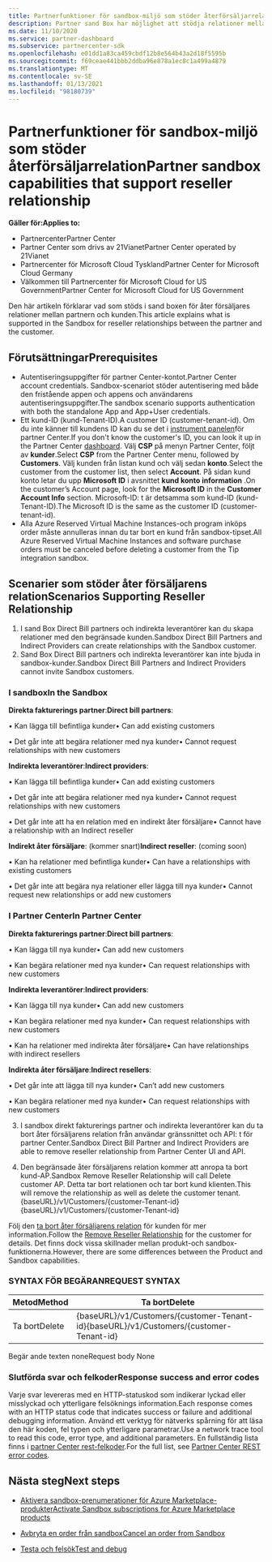 ```yaml
---
title: Partnerfunktioner för sandbox-miljö som stöder återförsäljarrelation
description: Partner sand Box har möjlighet att stödja relationer mellan partnern och kunden
ms.date: 11/10/2020
ms.service: partner-dashboard
ms.subservice: partnercenter-sdk
ms.openlocfilehash: e01dd1a83ca459cbdf12b8e564b43a2d18f5595b
ms.sourcegitcommit: f69ceae441bbb2ddba96e878a1ec8c1a499a4879
ms.translationtype: MT
ms.contentlocale: sv-SE
ms.lasthandoff: 01/13/2021
ms.locfileid: "98180739"
---
```

# <a name="partner-sandbox-capabilities-that-support-reseller-relationship"></a><span data-ttu-id="abd01-103">Partnerfunktioner för sandbox-miljö som stöder återförsäljarrelation</span><span class="sxs-lookup"><span data-stu-id="abd01-103">Partner sandbox capabilities that support reseller relationship</span></span>

<span data-ttu-id="abd01-104">**Gäller för:**</span><span class="sxs-lookup"><span data-stu-id="abd01-104">**Applies to:**</span></span>

- <span data-ttu-id="abd01-105">Partnercenter</span><span class="sxs-lookup"><span data-stu-id="abd01-105">Partner Center</span></span>
- <span data-ttu-id="abd01-106">Partner Center som drivs av 21Vianet</span><span class="sxs-lookup"><span data-stu-id="abd01-106">Partner Center operated by 21Vianet</span></span>
- <span data-ttu-id="abd01-107">Partnercenter för Microsoft Cloud Tyskland</span><span class="sxs-lookup"><span data-stu-id="abd01-107">Partner Center for Microsoft Cloud Germany</span></span>
- <span data-ttu-id="abd01-108">Välkommen till Partnercenter för Microsoft Cloud for US Government</span><span class="sxs-lookup"><span data-stu-id="abd01-108">Partner Center for Microsoft Cloud for US Government</span></span>

<span data-ttu-id="abd01-109">Den här artikeln förklarar vad som stöds i sand boxen för åter försäljares relationer mellan partnern och kunden.</span><span class="sxs-lookup"><span data-stu-id="abd01-109">This article explains what is supported in the Sandbox for reseller relationships between the partner and the customer.</span></span> 

## <a name="prerequisites"></a><span data-ttu-id="abd01-110">Förutsättningar</span><span class="sxs-lookup"><span data-stu-id="abd01-110">Prerequisites</span></span>

- <span data-ttu-id="abd01-111">Autentiseringsuppgifter för partner Center-kontot.</span><span class="sxs-lookup"><span data-stu-id="abd01-111">Partner Center account credentials.</span></span> <span data-ttu-id="abd01-112">Sandbox-scenariot stöder autentisering med både den fristående appen och appens och användarens autentiseringsuppgifter.</span><span class="sxs-lookup"><span data-stu-id="abd01-112">The sandbox scenario supports authentication with both the standalone App and App+User credentials.</span></span>
- <span data-ttu-id="abd01-113">Ett kund-ID (kund-Tenant-ID).</span><span class="sxs-lookup"><span data-stu-id="abd01-113">A customer ID (customer-tenant-id).</span></span> <span data-ttu-id="abd01-114">Om du inte känner till kundens ID kan du se det i [instrument panelen](https://partner.microsoft.com/dashboard/home)för partner Center.</span><span class="sxs-lookup"><span data-stu-id="abd01-114">If you don't know the customer's ID, you can look it up in the Partner Center [dashboard](https://partner.microsoft.com/dashboard/home).</span></span> <span data-ttu-id="abd01-115">Välj **CSP** på menyn Partner Center, följt av **kunder**.</span><span class="sxs-lookup"><span data-stu-id="abd01-115">Select **CSP** from the Partner Center menu, followed by **Customers**.</span></span> <span data-ttu-id="abd01-116">Välj kunden från listan kund och välj sedan **konto**.</span><span class="sxs-lookup"><span data-stu-id="abd01-116">Select the customer from the customer list, then select **Account**.</span></span> <span data-ttu-id="abd01-117">På sidan kund konto letar du upp **Microsoft ID** i avsnittet **kund konto information** .</span><span class="sxs-lookup"><span data-stu-id="abd01-117">On the customer’s Account page, look for the **Microsoft ID** in the **Customer Account Info** section.</span></span> <span data-ttu-id="abd01-118">Microsoft-ID: t är detsamma som kund-ID (kund-Tenant-ID).</span><span class="sxs-lookup"><span data-stu-id="abd01-118">The Microsoft ID is the same as the customer ID (customer-tenant-id).</span></span>
- <span data-ttu-id="abd01-119">Alla Azure Reserved Virtual Machine Instances-och program inköps order måste annulleras innan du tar bort en kund från sandbox-tipset.</span><span class="sxs-lookup"><span data-stu-id="abd01-119">All Azure Reserved Virtual Machine Instances and software purchase orders must be canceled before deleting a customer from the Tip integration sandbox.</span></span>

## <a name="scenarios-supporting-reseller-relationship"></a><span data-ttu-id="abd01-120">Scenarier som stöder åter försäljarens relation</span><span class="sxs-lookup"><span data-stu-id="abd01-120">Scenarios Supporting Reseller Relationship</span></span>

1.  <span data-ttu-id="abd01-121">I sand Box Direct Bill partners och indirekta leverantörer kan du skapa relationer med den begränsade kunden.</span><span class="sxs-lookup"><span data-stu-id="abd01-121">Sandbox Direct Bill Partners and Indirect Providers can create relationships with the Sandbox customer.</span></span> 
2.  <span data-ttu-id="abd01-122">Sand Box Direct Bill partners och indirekta leverantörer kan inte bjuda in sandbox-kunder.</span><span class="sxs-lookup"><span data-stu-id="abd01-122">Sandbox Direct Bill Partners and Indirect Providers cannot invite Sandbox customers.</span></span>



### <a name="in-the-sandbox"></a><span data-ttu-id="abd01-123">I sandbox</span><span class="sxs-lookup"><span data-stu-id="abd01-123">In the Sandbox</span></span>

<span data-ttu-id="abd01-124">**Direkta fakturerings partner**:</span><span class="sxs-lookup"><span data-stu-id="abd01-124">**Direct bill partners**:</span></span>

<span data-ttu-id="abd01-125">• Kan lägga till befintliga kunder</span><span class="sxs-lookup"><span data-stu-id="abd01-125">•   Can add existing customers</span></span>

<span data-ttu-id="abd01-126">• Det går inte att begära relationer med nya kunder</span><span class="sxs-lookup"><span data-stu-id="abd01-126">•   Cannot request relationships with new customers</span></span>

<span data-ttu-id="abd01-127">**Indirekta leverantörer**:</span><span class="sxs-lookup"><span data-stu-id="abd01-127">**Indirect providers**:</span></span>

<span data-ttu-id="abd01-128">• Kan lägga till befintliga kunder</span><span class="sxs-lookup"><span data-stu-id="abd01-128">•   Can add existing customers</span></span>

<span data-ttu-id="abd01-129">• Det går inte att begära relationer med nya kunder</span><span class="sxs-lookup"><span data-stu-id="abd01-129">•   Cannot request relationships with new customers</span></span>

<span data-ttu-id="abd01-130">• Det går inte att ha en relation med en indirekt åter försäljare</span><span class="sxs-lookup"><span data-stu-id="abd01-130">•   Cannot have a relationship with an Indirect reseller</span></span>

<span data-ttu-id="abd01-131">**Indirekt åter försäljare**: (kommer snart)</span><span class="sxs-lookup"><span data-stu-id="abd01-131">**Indirect reseller**: (coming soon)</span></span>

<span data-ttu-id="abd01-132">• Kan ha relationer med befintliga kunder</span><span class="sxs-lookup"><span data-stu-id="abd01-132">•   Can have a relationships with existing customers</span></span>

<span data-ttu-id="abd01-133">• Det går inte att begära nya relationer eller lägga till nya kunder</span><span class="sxs-lookup"><span data-stu-id="abd01-133">•   Cannot request new relationships or add new customers</span></span>

### <a name="in-partner-center"></a><span data-ttu-id="abd01-134">I Partner Center</span><span class="sxs-lookup"><span data-stu-id="abd01-134">In Partner Center</span></span>

<span data-ttu-id="abd01-135">**Direkta fakturerings partner**:</span><span class="sxs-lookup"><span data-stu-id="abd01-135">**Direct bill partners**:</span></span>

<span data-ttu-id="abd01-136">• Kan lägga till nya kunder</span><span class="sxs-lookup"><span data-stu-id="abd01-136">•   Can add new customers</span></span>

<span data-ttu-id="abd01-137">• Kan begära relationer med nya kunder</span><span class="sxs-lookup"><span data-stu-id="abd01-137">•   Can request relationships with new customers</span></span>

<span data-ttu-id="abd01-138">**Indirekta leverantörer**:</span><span class="sxs-lookup"><span data-stu-id="abd01-138">**Indirect providers**:</span></span>

<span data-ttu-id="abd01-139">• Kan lägga till nya kunder</span><span class="sxs-lookup"><span data-stu-id="abd01-139">•   Can add new customers</span></span>

<span data-ttu-id="abd01-140">• Kan begära relationer med nya kunder</span><span class="sxs-lookup"><span data-stu-id="abd01-140">•   Can request relationships with new customers</span></span>

<span data-ttu-id="abd01-141">• Kan ha relationer med indirekta åter försäljare</span><span class="sxs-lookup"><span data-stu-id="abd01-141">•   Can have relationships with indirect resellers</span></span>

<span data-ttu-id="abd01-142">**Indirekta åter försäljare**:</span><span class="sxs-lookup"><span data-stu-id="abd01-142">**Indirect resellers**:</span></span>

<span data-ttu-id="abd01-143">• Det går inte att lägga till nya kunder</span><span class="sxs-lookup"><span data-stu-id="abd01-143">•   Can’t add new customers</span></span>

<span data-ttu-id="abd01-144">• Kan begära relationer med nya kunder</span><span class="sxs-lookup"><span data-stu-id="abd01-144">•   Can request relationships with new customers</span></span>

3. <span data-ttu-id="abd01-145">I sandbox direkt fakturerings partner och indirekta leverantörer kan du ta bort åter försäljarens relation från användar gränssnittet och API: t för partner Center.</span><span class="sxs-lookup"><span data-stu-id="abd01-145">Sandbox Direct Bill Partner and Indirect Providers are able to remove reseller relationship from Partner Center UI and API.</span></span>

4. <span data-ttu-id="abd01-146">Den begränsade åter försäljarens relation kommer att anropa ta bort kund-AP.</span><span class="sxs-lookup"><span data-stu-id="abd01-146">Sandbox Remove Reseller Relationship will call Delete customer AP.</span></span> <span data-ttu-id="abd01-147">Detta tar bort relationen och tar bort kund klienten.</span><span class="sxs-lookup"><span data-stu-id="abd01-147">This will remove the relationship as well as delete the customer tenant.</span></span> <span data-ttu-id="abd01-148">{baseURL}/v1/Customers/{customer-Tenant-id}</span><span class="sxs-lookup"><span data-stu-id="abd01-148">{baseURL}/v1/Customers/{customer-Tenant-id}</span></span>

<span data-ttu-id="abd01-149">Följ den [ta bort åter försäljarens relation](remove-a-reseller-relationship-with-a-customer.md) för kunden för mer information.</span><span class="sxs-lookup"><span data-stu-id="abd01-149">Follow the [Remove Reseller Relationship](remove-a-reseller-relationship-with-a-customer.md) for the customer for details.</span></span> <span data-ttu-id="abd01-150">Det finns dock vissa skillnader mellan produkt-och sandbox-funktionerna.</span><span class="sxs-lookup"><span data-stu-id="abd01-150">However, there are some differences between the Product and Sandbox capabilities.</span></span>

### <a name="request-syntax"></a><span data-ttu-id="abd01-151">SYNTAX FÖR BEGÄRAN</span><span class="sxs-lookup"><span data-stu-id="abd01-151">REQUEST SYNTAX</span></span>

|<span data-ttu-id="abd01-152">**Metod**</span><span class="sxs-lookup"><span data-stu-id="abd01-152">**Method**</span></span>|<span data-ttu-id="abd01-153">**Ta bort**</span><span class="sxs-lookup"><span data-stu-id="abd01-153">**Delete**</span></span>|
|-------------|------------|
|<span data-ttu-id="abd01-154">Ta bort</span><span class="sxs-lookup"><span data-stu-id="abd01-154">Delete</span></span>|<span data-ttu-id="abd01-155">{baseURL}/v1/Customers/{customer-Tenant-id}</span><span class="sxs-lookup"><span data-stu-id="abd01-155">{baseURL}/v1/Customers/{customer-Tenant-id}</span></span> |

<span data-ttu-id="abd01-156">Begär ande texten none</span><span class="sxs-lookup"><span data-stu-id="abd01-156">Request body None</span></span>

### <a name="response-success-and-error-codes"></a><span data-ttu-id="abd01-157">Slutförda svar och felkoder</span><span class="sxs-lookup"><span data-stu-id="abd01-157">Response success and error codes</span></span>

<span data-ttu-id="abd01-158">Varje svar levereras med en HTTP-statuskod som indikerar lyckad eller misslyckad och ytterligare felsöknings information.</span><span class="sxs-lookup"><span data-stu-id="abd01-158">Each response comes with an HTTP status code that indicates success or failure and additional debugging information.</span></span> <span data-ttu-id="abd01-159">Använd ett verktyg för nätverks spårning för att läsa den här koden, fel typen och ytterligare parametrar.</span><span class="sxs-lookup"><span data-stu-id="abd01-159">Use a network trace tool to read this code, error type, and additional parameters.</span></span> <span data-ttu-id="abd01-160">En fullständig lista finns i [partner Center rest-felkoder](https://docs.microsoft.com/partner-center/develop/error-codes).</span><span class="sxs-lookup"><span data-stu-id="abd01-160">For the full list, see [Partner Center REST error codes](https://docs.microsoft.com/partner-center/develop/error-codes).</span></span>

## <a name="next-steps"></a><span data-ttu-id="abd01-161">Nästa steg</span><span class="sxs-lookup"><span data-stu-id="abd01-161">Next steps</span></span>

- [<span data-ttu-id="abd01-162">Aktivera sandbox-prenumerationer för Azure Marketplace-produkter</span><span class="sxs-lookup"><span data-stu-id="abd01-162">Activate Sandbox subscriptions for Azure Marketplace products</span></span>](activate-sandbox-subscription-azure-marketplace-products.md)

- [<span data-ttu-id="abd01-163">Avbryta en order från sandbox</span><span class="sxs-lookup"><span data-stu-id="abd01-163">Cancel an order from Sandbox</span></span>](cancel-an-order-from-the-integration-sandbox.md)

- [<span data-ttu-id="abd01-164">Testa och felsök</span><span class="sxs-lookup"><span data-stu-id="abd01-164">Test and debug</span></span>](test-and-debug.md) 

